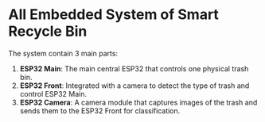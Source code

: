 # All Embedded System of Smart Recycle Bin

The system contain 3 main parts:
1. **ESP32 Main**: The main central ESP32 that controls one physical trash bin.
2. **ESP32 Front**: Integrated with a camera to detect the type of trash and control ESP32 Main.
3. **ESP32 Camera**: A camera module that captures images of the trash and sends them to the ESP32 Front for classification.